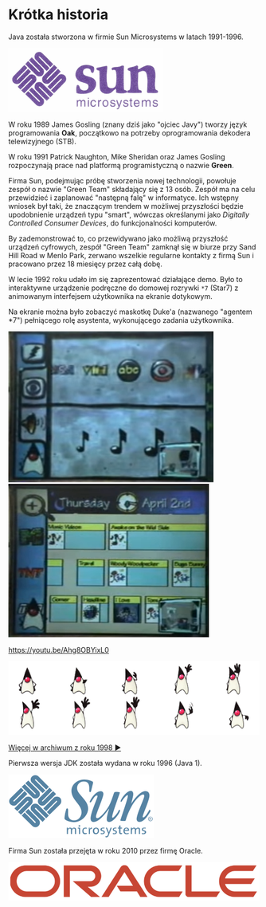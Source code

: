 ﻿Krótka historia
===============

Java została stworzona w firmie Sun Microsystems w latach 1991-1996.

![](image/logo/Sun-1983-128.png)

W roku 1989 James Gosling (znany dziś jako "ojciec Javy") tworzy język programowania **Oak**, początkowo na potrzeby oprogramowania dekodera telewizyjnego (STB).

W roku 1991 Patrick Naughton, Mike Sheridan oraz James Gosling rozpoczynają prace nad platformą programistyczną o nazwie **Green**.

Firma Sun, podejmując próbę stworzenia nowej technologii, powołuje zespół o nazwie "Green Team" składający się z 13 osób.
Zespół ma na celu przewidzieć i zaplanować "następną falę" w informatyce.
Ich wstępny wniosek był taki, że znaczącym trendem w możliwej przyszłości będzie upodobnienie urządzeń typu "smart", wówczas określanymi jako *Digitally Controlled Consumer Devices*, do funkcjonalności komputerów.

By zademonstrować to, co przewidywano jako możliwą przyszłość urządzeń cyfrowych, zespół "Green Team" zamknął się w biurze przy Sand Hill Road w Menlo Park, zerwano wszelkie regularne kontakty z firmą Sun i pracowano przez 18 miesięcy przez całą dobę.

W lecie 1992 roku udało im się zaprezentować działające demo.
Było to interaktywne urządzenie podręczne do domowej rozrywki ``*7`` (Star7) z animowanym interfejsem użytkownika na ekranie dotykowym.

Na ekranie można było zobaczyć maskotkę Duke'a (nazwanego "agentem *7") pełniącego rolę asystenta, wykonującego zadania użytkownika.

![](image/history/star7-duke-1.png) ![](image/history/star7-duke-2.png)

https://youtu.be/Ahg8OBYixL0

![](image/history/duke-waving-book.png)

[Więcej w archiwum z roku 1998 ▶](https://web.archive.org/web/20050420081440/http://java.sun.com/features/1998/05/birthday.html)

Pierwsza wersja JDK została wydana w roku 1996 (Java 1).

![](image/logo/Sun-1996-128.png)

Firma Sun została przejęta w roku 2010 przez firmę Oracle.

![](image/logo/Oracle-128.png)
